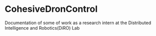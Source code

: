 # CohesiveDronControl
Documentation of some of work as a research intern at the Distributed Intelligence and Robotics(DiRO) Lab
